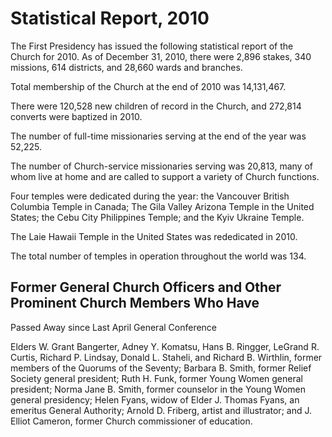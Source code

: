# Statistical Report, 2010

The First Presidency has issued the following statistical report of the Church
for 2010. As of December 31, 2010, there were 2,896 stakes, 340 missions, 614
districts, and 28,660 wards and branches.

Total membership of the Church at the end of 2010 was 14,131,467.

There were 120,528 new children of record in the Church, and 272,814 converts
were baptized in 2010.

The number of full-time missionaries serving at the end of the year was
52,225.

The number of Church-service missionaries serving was 20,813, many of whom
live at home and are called to support a variety of Church functions.

Four temples were dedicated during the year: the Vancouver British Columbia
Temple in Canada; The Gila Valley Arizona Temple in the United States; the
Cebu City Philippines Temple; and the Kyiv Ukraine Temple.

The Laie Hawaii Temple in the United States was rededicated in 2010.

The total number of temples in operation throughout the world was 134.

## Former General Church Officers and Other Prominent Church Members Who Have
Passed Away since Last April General Conference

Elders W. Grant Bangerter, Adney Y. Komatsu, Hans B. Ringger, LeGrand R.
Curtis, Richard P. Lindsay, Donald L. Staheli, and Richard B. Wirthlin, former
members of the Quorums of the Seventy; Barbara B. Smith, former Relief Society
general president; Ruth H. Funk, former Young Women general president; Norma
Jane B. Smith, former counselor in the Young Women general presidency; Helen
Fyans, widow of Elder J. Thomas Fyans, an emeritus General Authority; Arnold
D. Friberg, artist and illustrator; and J. Elliot Cameron, former Church
commissioner of education.

